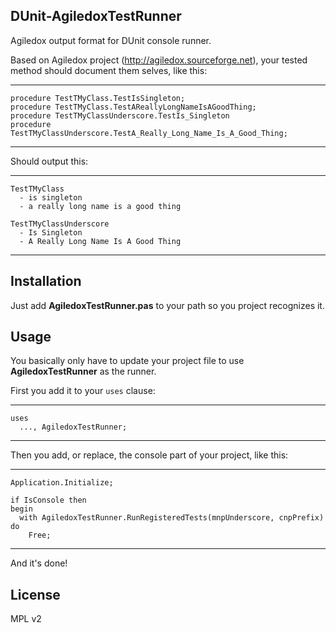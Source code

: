 ## DUnit-AgiledoxTestRunner

Agiledox output format for DUnit console runner.

Based on Agiledox project (http://agiledox.sourceforge.net), your tested method should document them selves, like this:

---
    procedure TestTMyClass.TestIsSingleton;
    procedure TestTMyClass.TestAReallyLongNameIsAGoodThing;
    procedure TestTMyClassUnderscore.TestIs_Singleton
    procedure TestTMyClassUnderscore.TestA_Really_Long_Name_Is_A_Good_Thing;
---

Should output this:

----
    TestTMyClass
      - is singleton
      - a really long name is a good thing

    TestTMyClassUnderscore
      - Is Singleton
      - A Really Long Name Is A Good Thing
---


## Installation

Just add **AgiledoxTestRunner.pas** to your path so you project recognizes it.

## Usage

You basically only have to update your project file to use **AgiledoxTestRunner** as the runner.

First you add it to your `uses` clause:

----
    uses
      ..., AgiledoxTestRunner;
----

Then you add, or replace, the console part of your project, like this:

----
    Application.Initialize;

    if IsConsole then
    begin
      with AgiledoxTestRunner.RunRegisteredTests(mnpUnderscore, cnpPrefix) do
        Free;
---

And it's done!

## License

MPL v2